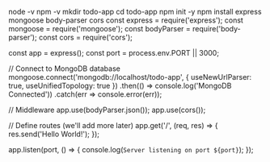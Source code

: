 node -v
npm -v
mkdir todo-app
cd todo-app
npm init -y
npm install express mongoose body-parser cors
const express = require('express');
const mongoose = require('mongoose');
const bodyParser = require('body-parser');
const cors = require('cors');

const app = express();
const port = process.env.PORT || 3000;

// Connect to MongoDB database
mongoose.connect('mongodb://localhost/todo-app', { useNewUrlParser: true, useUnifiedTopology: true })
.then(() => console.log('MongoDB Connected'))
.catch(err => console.error(err));

// Middleware
app.use(bodyParser.json());
app.use(cors());

// Define routes (we'll add more later)
app.get('/', (req, res) => {
    res.send('Hello World!');
});

app.listen(port, () => {
    console.log(`Server listening on port ${port}`);
});
